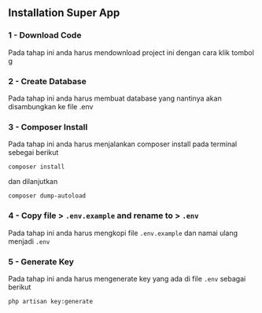 Installation Super App
------------
### 1 - Download Code
Pada tahap ini anda harus mendownload project ini dengan cara klik tombol g

### 2 - Create Database
Pada tahap ini anda harus membuat database yang nantinya akan disambungkan ke file .env

### 3 - Composer Install
Pada tahap ini anda harus menjalankan composer install pada terminal sebegai berikut
```shell
composer install
```

dan dilanjutkan

```shell
composer dump-autoload
```


### 4 - Copy file > `.env.example` and rename to > `.env`
Pada tahap ini anda harus mengkopi file `.env.example` dan namai ulang menjadi `.env`

### 5 - Generate Key
Pada tahap ini anda harus mengenerate key yang ada di file `.env` sebagai berikut
```shell
php artisan key:generate
```

